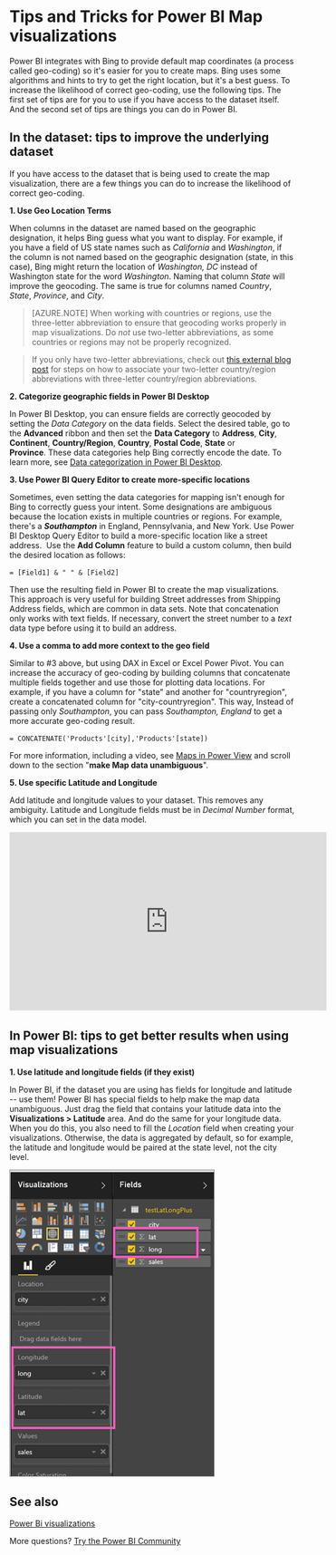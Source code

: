 ﻿<properties
   pageTitle="Tips and Tricks for Power BI Map visualizations"
   description="Tips and Tricks for Power BI Map visualizations"
   services="powerbi"
   documentationCenter=""
   authors="mihart"
   manager="mblythe"
   backup=""
   editor=""
   tags=""
   featuredVideoId="ajTPGNpthcg"
   qualityFocus="monitoring"
   qualityDate=""/>

<tags
   ms.service="powerbi"
   ms.devlang="NA"
   ms.topic="article"
   ms.tgt_pltfrm="NA"
   ms.workload="powerbi"
   ms.date="11/15/2016"
   ms.author="mihart"/>

# Tips and Tricks for Power BI Map visualizations

Power BI integrates with Bing to provide default map coordinates (a process called geo-coding) so it's easier for you to create maps. Bing uses some algorithms and hints to try to get the right location, but it's a best guess. To increase the likelihood of correct geo-coding, use the following tips. The first set of tips are for you to use if you have access to the dataset itself. And the second set of tips are things you can do in Power BI.

##  In the dataset: tips to improve the underlying dataset

If you have access to the dataset that is being used to create the map visualization, there are a few things you can do to increase the likelihood of correct geo-coding.

**1. Use Geo Location Terms**

When columns in the dataset are named based on the geographic designation, it helps Bing guess what you want to display. For example, if you have a field of US state names such as *California* and *Washington*, if the column is not named based on the geographic designation (state, in this case), Bing might return the location of *Washington, DC* instead of Washington state for the word *Washington*. Naming that column *State* will improve the geocoding. The same is true for columns named *Country*, *State*, *Province*, and *City*.

> [AZURE.NOTE] When working with countries or regions, use the three-letter abbreviation to ensure that geocoding works properly in map visualizations. Do *not* use two-letter abbreviations, as some countries or regions may not be properly recognized.

> If you only have two-letter abbreviations, check out [this external blog post](https://blog.ailon.org/how-to-display-2-letter-country-data-on-a-power-bi-map-85fc738497d6#.yudauacxp) for steps on how to associate your two-letter country/region abbreviations with three-letter country/region abbreviations.

**2. Categorize geographic fields in Power BI Desktop**

In Power BI Desktop, you can ensure fields are correctly geocoded by setting the *Data Category* on the data fields. Select the desired table, go to the **Advanced** ribbon and then set the **Data Category** to **Address**, **City**, **Continent**, **Country/Region**, **Country**, **Postal Code**, **State** or **Province**. These data categories help Bing correctly encode the date. To learn more, see [Data categorization in Power BI Desktop](powerbi-desktop-data-categorization.md).

**3.  Use Power BI Query Editor to create more-specific locations**

Sometimes, even setting the data categories for mapping isn't enough for Bing to correctly guess your intent. Some designations are ambiguous because the location exists in multiple countries or regions. For example, there's a ***Southampton*** in England, Pennsylvania, and New York. Use Power BI Desktop Query Editor to build a more-specific location like a street address.  Use the **Add Column** feature to build a custom column, then build the desired location as follows: 


    = [Field1] & " " & [Field2]

Then use the resulting field in Power BI to create the map visualizations. This approach is very useful for building Street addresses from Shipping Address fields, which are common in data sets. Note that concatenation only works with text fields. If necessary, convert the street number to a *text* data type before using it to build an address.  

**4. Use a comma to add more context to the geo field**

Similar to #3 above, but using DAX in Excel or Excel Power Pivot. You can increase the accuracy of geo-coding by building columns that concatenate multiple fields together and use those for plotting data locations. For example, if you have a column for "state" and another for "countryregion", create a concatenated column for "city-countryregion". This way, Instead of passing only *Southampton*, you can pass *Southampton, England* to get a more accurate geo-coding result. 


    = CONCATENATE('Products'[city],'Products'[state])

For more information, including a video, see [Maps in Power View](https://support.office.com/article/Maps-in-Power-View-8A9B2AF3-A055-4131-A327-85CC835271F7) and scroll down to the section "**make Map data unambiguous**".

**5. Use specific Latitude and Longitude**

Add latitude and longitude values to your dataset. This removes any ambiguity. Latitude and Longitude fields must be in *Decimal Number* format, which you can set in the data model.

<iframe width="560" height="315" src="https://www.youtube.com/embed/ajTPGNpthcg" frameborder="0" allowfullscreen></iframe>

##  In Power BI: tips to get better results when using map visualizations

**1.    Use latitude and longitude fields (if they exist)**

In Power BI, if the dataset you are using has fields for longitude and latitude -- use them!  Power BI has special fields to help make the map data unambiguous. Just drag the field that contains your latitude data into the **Visualizations > Latitude** area.  And do the same for your longitude data. When you do this, you also need to fill the *Location* field when creating your visualizations. Otherwise, the data is aggregated by default, so for example, the latitude and longitude would be paired at the state level, not the city level.

![](media/powerbi-service-tutorial-filled-maps-choropleths/PBI_Latitude.png) 



## See also

[Power Bi visualizations](powerbi-service-visualizations-for-reports.md)

More questions? [Try the Power BI Community](http://community.powerbi.com/)
